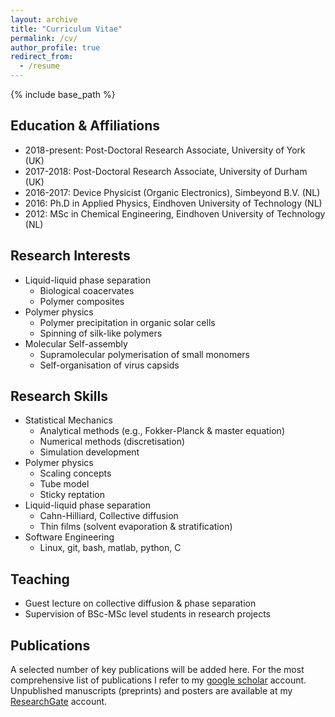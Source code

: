 ```yaml
---
layout: archive
title: "Curriculum Vitae"
permalink: /cv/
author_profile: true
redirect_from:
  - /resume
---
```


{% include base_path %}

Education & Affiliations
------
* 2018-present: Post-Doctoral Research Associate, University of York (UK) 
* 2017-2018: Post-Doctoral Research Associate, University of Durham  (UK) 
* 2016-2017: Device Physicist (Organic Electronics), Simbeyond B.V.  (NL)
* 2016: Ph.D in Applied Physics, Eindhoven University of Technology  (NL)
* 2012: MSc in Chemical Engineering, Eindhoven University of Technology  (NL)


Research Interests
------
* Liquid-liquid phase separation
  * Biological coacervates
  * Polymer composites
* Polymer physics
  * Polymer precipitation in organic solar cells
  * Spinning of silk-like polymers
* Molecular Self-assembly
  * Supramolecular polymerisation of small monomers
  * Self-organisation of virus capsids
  
Research Skills
------
* Statistical Mechanics  
  * Analytical methods (e.g., Fokker-Planck & master equation)
  * Numerical methods (discretisation)
  * Simulation development
* Polymer physics
  * Scaling concepts
  * Tube model
  * Sticky reptation
* Liquid-liquid phase separation
  * Cahn-Hilliard, Collective diffusion
  * Thin films (solvent evaporation & stratification) 
* Software Engineering
  * Linux, git, bash, matlab, python, C

Teaching 
------
* Guest lecture on collective diffusion & phase separation  
* Supervision of BSc-MSc level students in research projects

Publications 
------
A selected number of key publications will be added here. 
For the most comprehensive list of publications I refer to my [google scholar](https://scholar.google.co.uk/citations?user=SKHIHrEAAAAJ&hl=nl) account. Unpublished manuscripts (preprints) and posters are available at my [ResearchGate](https://www.researchgate.net/profile/Charley_Schaefer2) account.
